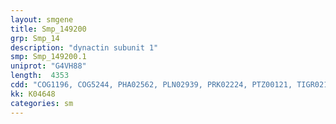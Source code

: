 ```yaml
---
layout: smgene
title: Smp_149200
grp: Smp_14
description: "dynactin subunit 1"
smp: Smp_149200.1
uniprot: "G4VH88"
length:  4353
cdd: "COG1196, COG5244, PHA02562, PLN02939, PRK02224, PTZ00121, TIGR02168, TIGR02169, cd07596, cd14721, cl08315, cl12013, cl12630, cl13841, cl19219, cl21462, cl22427, cl22438, pfam01302, pfam03961, pfam06818, pfam10186, pfam11068, pfam12325, pfam12455, pfam12718, smart00787, smart01052"
kk: K04648
categories: sm
---
```

